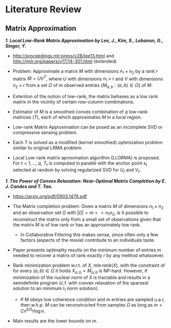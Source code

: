 # Literature Review

## Matrix Approximation

***1. Local Low-Rank Matrix Approximation by Lee, J., Kim, S., Lebanon, G., Singer, Y.***   

- http://proceedings.mlr.press/v28/lee13.html and http://jmlr.org/papers/v17/14-301.html (extended)

- Problem: Approximate a matrix $M$ with dimensions $n_1 \times n_2$ by a rank $r$ matrix $\hat{M} = U V^T$, where
$U$ with dimensions $n_1 \times r$ and $V$ with dimensions $n_2 \times r$ from a set $\Omega$ of $m$ observed entries 
$\{M_{a, b} : (a, b) \in \Omega \}$ of $M$.

- Extention of the notion of low-rank, the matrix behaves as a low rank matrix in the vicinity of certain row-column 
combinations.

- Estimator of $M$ is a smoothed convex combination of $q$ low-rank matrices ($T$), each of which approximates $M$ in a local region.

- Low-rank Matrix Approximation can be posed as an incomplete SVD or compressive sensing problem. 

- Each $T$ is solved as a modified (kernel smoothed) optimization problem similar to original LRMA problem.

- Local Low-rank matrix aproximation algorithm (LLORMA) is proposed. For $t = 1, \ldots, q$, $T_t$ is computed in 
parallel with the anchor point $s_t$ selected at random by solving regularized SVD for $U_t$ and $V_t$. 

***1. The Power of Convex Relaxation: Near-Optimal Matrix Completion by E. J. Candes and T. Tao.***

- https://arxiv.org/pdf/0903.1476.pdf

- The Matrix completion problem: Given a matrix $M$ of dimensions $n_1 \times n_2$ and an observation set $\Omega$ with
$|\Omega| = m << n_1 n_2$, is it possible to reconstruct the matrix only from a small set of observations given that the
matrix $M$ is of low rank or has an approximately low rank.

    - In Collaborative Filtering this makes sense, since often only a few factors (aspects of the movie) contribute to an
    individuals taste.

- Paper presents optimality results on the minimum number of entries $m$ needed to recover a matrix of rank exactly $r$
by any method whatsoever.

- Rank minimization problem w.r.t. of $X$, $\min rank(X)$, with the constraint of for every $(a, b) \in \Omega$ it 
holds $X_{a, b} = M_{a, b}$ is NP-hard. However, if minimization of the nuclear norm of $X$ is tractable and results
in a semidefinite program (c.f. with convex relaxation of the sparsest solution to an minimum $l_1$ norm solution).
    
    - If M obeys low coherence condition and $m$ entries are sampled u.a.r, then w.h.p. $M$ can be reconstructed from samples
    $\Omega$ as long as $m > C n^{6/5} r \log n$.
    
- Main results are the lower bounds on $m$.

  
